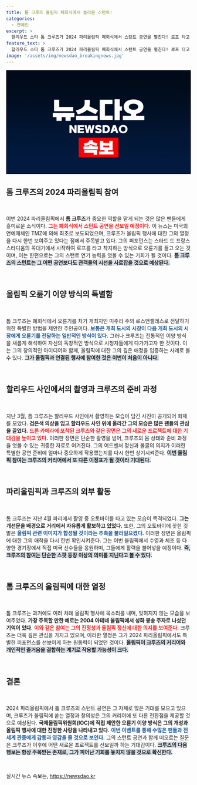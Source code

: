 ```yaml
---
title: 톰 크루즈 올림픽 폐회식에서 놀라운 스턴트!
categories:
  - 연예인
excerpt: >
  할리우드 스타 톰 크루즈가 2024 파리올림픽 폐회식에서 스턴트 공연을 펼친다! 로프 타고 착륙 후 오륜기를 전달하며, 스카이다이빙 장면도 공개될 예정. 올림픽 역사에 남을 특별한 순간을 기대해보세요!
feature_text: >
  할리우드 스타 톰 크루즈가 2024 파리올림픽 폐회식에서 스턴트 공연을 펼친다! 로프 타고 착륙 후 오륜기를 전달하며, 스카이다이빙 장면도 공개될 예정. 올림픽 역사에 남을 특별한 순간을 기대해보세요!
image: '/assets/img/newsdao_breakingnews.jpg'
---
```


<p><img src="/assets/img/newsdao_breakingnews.jpg" alt="firstkoreanews 속보" /></p>

<h2 data-ke-size="size26">톰 크루즈의 2024 파리올림픽 참여</h2>

<p data-ke-size="size16">&nbsp;</p>

<p>이번 2024 파리올림픽에서 <b>톰 크루즈</b>가 중요한 역할을 맡게 되는 것은 많은 팬들에게 흥미로운 소식이다. <b><span style="color: #ee2323;">그는 폐회식에서 스턴트 공연을 선보일 예정이다.</span></b> 이 뉴스는 미국의 연예매체인 TMZ에 의해 최초로 보도되었으며, 크루즈가 올림픽 행사에 대한 그의 열정을 다시 한번 보여주고 있다는 점에서 주목받고 있다. 그의 퍼포먼스는 스타드 드 프랑스 스타디움의 꼭대기에서 시작하여 로프를 타고 착지하는 방식으로 오륜기를 들고 오는 것이며, 이는 한편으로는 그의 스턴트 연기 능력을 엿볼 수 있는 기회가 될 것이다. <b><span style="background-color: #21538527;">톰 크루즈의 스턴트는 그 어떤 공연보다도 관객들의 시선을 사로잡을 것으로 예상된다.</span></b></p>

<p data-ke-size="size16">&nbsp;</p>

<h2 data-ke-size="size26">올림픽 오륜기 이양 방식의 특별함</h2>

<p data-ke-size="size16">&nbsp;</p>

<p>톰 크루즈는 폐회식에서 오륜기를 차기 개최지인 미주리 주의 로스앤젤레스로 전달하기 위한 특별한 방법을 제안한 주인공이다. <b><span style="color: #1a5490;">보통은 개최 도시의 시장이 다음 개최 도시의 시장에게 오륜기를 전달하는 일반적인 방식이 있다.</span></b> 그러나 크루즈는 전통적인 이양 방식을 새롭게 해석하여 자신의 독창적인 방식으로 시청자들에게 다가가고자 한 것이다. 이는 그의 창의적인 아이디어와 함께, 올림픽에 대한 그의 깊은 애정을 입증하는 사례로 볼 수 있다. <b><span style="background-color: #21538527;">그가 올림픽과 연결된 행사에 참여한 것은 이번이 처음이 아니다.</span></b></p>

<p data-ke-size="size16">&nbsp;</p>

<h2 data-ke-size="size26">할리우드 사인에서의 촬영과 크루즈의 준비 과정</h2>

<p data-ke-size="size16">&nbsp;</p>

<p>지난 3월, 톰 크루즈는 할리우드 사인에서 촬영하는 모습이 담긴 사진이 공개되어 화제를 모았다. <b>검은색 의상을 입고 할리우드 사인 위에 올라간 그의 모습은 많은 팬들의 관심을 끌었다.</b> <b><span style="color: #ee2323;">드론 카메라에 포착된 크루즈와 같은 장면은 그의 새로운 프로젝트에 대한 기대감을 높이고 있다.</span></b> 이러한 장면은 단순한 촬영을 넘어, 크루즈의 몸 상태와 준비 과정을 엿볼 수 있는 귀중한 자료로 여겨진다. 그의 어드벤처 정신과 불굴의 의지가 이러한 특별한 공연 준비에 얼마나 중요하게 작용했는지를 다시 한번 상기시켜준다. <b><span style="background-color: #21538527;">이번 올림픽 참여는 크루즈의 커리어에서 또 다른 이정표가 될 것이라 기대된다.</span></b></p>

<p data-ke-size="size16">&nbsp;</p>

<h2 data-ke-size="size26">파리올림픽과 크루즈의 외부 활동</h2>

<p data-ke-size="size16">&nbsp;</p>

<p>톰 크루즈는 지난 4월 파리에서 촬영 중 오토바이를 타고 있는 모습이 목격되었다. <b>그는 개선문을 배경으로 거리에서 자유롭게 활보하고 있었다.</b> 또한, 그의 오토바이에 꽂힌 깃발은 <b><span style="color: #1a5490;">올림픽 관련 이미지가 합성될 것이라는 추측을 불러일으켰다.</span></b> 이러한 장면은 올림픽에 대한 그의 애착을 다시 한번 확인시켜준다. 그는 이번 올림픽에서 수영과 체조 등 다양한 경기장에서 직접 미국 선수들을 응원하며, 그들에게 활력을 불어넣을 예정이다. <b><span style="background-color: #21538527;">즉, 크루즈의 참여는 단순한 스팟 등장 이상의 의미를 지닌다고 볼 수 있다.</span></b></p>

<p data-ke-size="size16">&nbsp;</p>

<h2 data-ke-size="size26">톰 크루즈의 올림픽에 대한 열정</h2>

<p data-ke-size="size16">&nbsp;</p>

<p>톰 크루즈는 과거에도 여러 차례 올림픽 행사에 목소리를 내며, 잊혀지지 않는 모습을 보여주었다. <b>가장 주목할 만한 예로는 2004 아테네 올림픽에서 성화 봉송 주자로 나섰던 기억이 있다.</b> <b><span style="color: #ee2323;">이와 같은 참여는 그의 진정성과 올림픽 정신에 대한 의지를 보여준다.</span></b> 크루즈는 더욱 깊은 관심을 가지고 있으며, 이러한 열정은 그가 2024 파리올림픽에서도 특별한 퍼포먼스를 선보이게 하는 원동력이 되었던 것이다. <b><span style="background-color: #21538527;">올림픽이 크루즈의 커리어와 개인적인 즐거움을 결합하는 계기로 작용할 가능성이 크다.</span></b></p>

<p data-ke-size="size16">&nbsp;</p>

<h2 data-ke-size="size26">결론</h2>

<p data-ke-size="size16">&nbsp;</p>

<p>2024 파리올림픽에서 톰 크루즈의 스턴트 공연은 그 자체로 많은 기대를 모으고 있으며, 크루즈가 올림픽에 쏟는 열정과 창의성은 그의 커리어에 또 다른 전환점을 제공할 것으로 예상된다. <b>국제올림픽위원회(IOC)에 직접 제안한 오륜기 이양 방식은 그의 개성과 올림픽 행사에 대한 진정한 사랑을 나타내고 있다.</b> <b><span style="color: #1a5490;">이번 이벤트를 통해 수많은 팬들과 전 세계 관중에게 감동과 영감을 줄 것으로 보인다.</span></b> 그의 스턴트 공연과 함께 떠오르는 질문은 크루즈가 이후에 어떤 새로운 프로젝트를 선보일까 하는 기대감이다. <b><span style="background-color: #21538527;">크루즈의 다음 행보는 항상 주목받는 존재로, 그가 피어난 기회를 놓치지 않을 것으로 확신한다.</span></b> </p>

<p data-ke-size="size16">&nbsp;</p>
실시간 뉴스 속보는, <a href="https://newsdao.kr" rel="dofollow">https://newsdao.kr</a>


